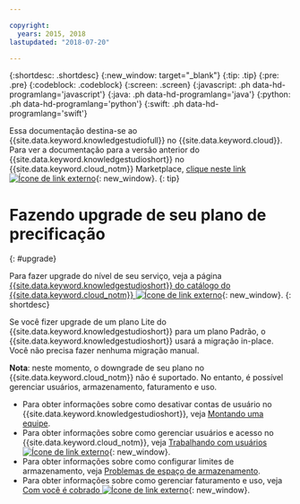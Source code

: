 ```yaml
---

copyright:
  years: 2015, 2018
lastupdated: "2018-07-20"

---
```


{:shortdesc: .shortdesc}
{:new_window: target="_blank"}
{:tip: .tip}
{:pre: .pre}
{:codeblock: .codeblock}
{:screen: .screen}
{:javascript: .ph data-hd-programlang='javascript'}
{:java: .ph data-hd-programlang='java'}
{:python: .ph data-hd-programlang='python'}
{:swift: .ph data-hd-programlang='swift'}

Essa documentação destina-se ao {{site.data.keyword.knowledgestudiofull}} no {{site.data.keyword.cloud}}. Para ver a documentação para a versão anterior do {{site.data.keyword.knowledgestudioshort}} no {{site.data.keyword.cloud_notm}} Marketplace, [clique neste link ![Ícone de link externo](../../icons/launch-glyph.svg "Ícone de link externo")](https://console.bluemix.net/docs/services/knowledge-studio/upgrade.html){: new_window}.
{: tip}

# Fazendo upgrade de seu plano de precificação
{: #upgrade}

Para fazer upgrade do nível de seu serviço, veja a página [{{site.data.keyword.knowledgestudioshort}} do catálogo do {{site.data.keyword.cloud_notm}} ![Ícone de link externo](../../icons/launch-glyph.svg "Ícone de link externo")](https://console.bluemix.net/catalog/services/knowledge-studio){: new_window}.
{: shortdesc}

Se você fizer upgrade de um plano Lite do {{site.data.keyword.knowledgestudioshort}} para um plano Padrão, o {{site.data.keyword.knowledgestudioshort}} usará a migração in-place. Você não precisa fazer nenhuma migração manual.

**Nota**: neste momento, o downgrade de seu plano no {{site.data.keyword.cloud_notm}} não é suportado. No entanto, é possível gerenciar usuários, armazenamento, faturamento e uso.
  - Para obter informações sobre como desativar contas de usuário no {{site.data.keyword.knowledgestudioshort}}, veja [Montando uma equipe](/docs/services/watson-knowledge-studio/team.html#deactivating-user-accounts).
  - Para obter informações sobre como gerenciar usuários e acesso no {{site.data.keyword.cloud_notm}}, veja [Trabalhando com usuários ![Ícone de link externo](../../icons/launch-glyph.svg "Ícone de link externo")](https://console.bluemix.net/docs/iam/iamusermanage.html){: new_window}.
  - Para obter informações sobre como configurar limites de armazenamento, veja [Problemas de espaço de armazenamento](/docs/services/watson-knowledge-studio/troubleshooting.html#storage).
  - Para obter informações sobre como gerenciar faturamento e uso, veja [Com você é cobrado ![Ícone de link externo](../../icons/launch-glyph.svg "Ícone de link externo")](https://console.bluemix.net/docs/billing-usage/how_charged.html){: new_window}.
